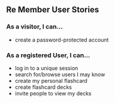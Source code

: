 ## Re Member User Stories

### As a visitor, I can...
* create a password-protected account

### As a registered User, I can...
* log in to a unique session
* search for/browse users I may know
* create my personal flashcard
* create flashcard decks
* invite people to view my decks
